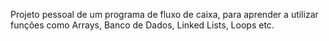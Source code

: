 Projeto pessoal de um programa de fluxo de caixa, para aprender a utilizar funções como Arrays, Banco de Dados,
Linked Lists, Loops etc.

